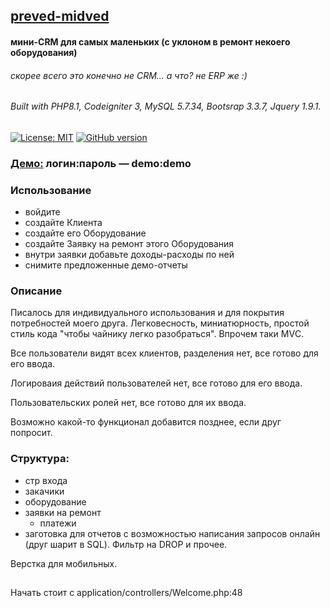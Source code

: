 ## [preved-midved](https://opengluck.online)


#### мини-CRM для самых маленьких (с уклоном в ремонт некоего оборудования)
###### скорее всего это конечно не CRM... а что? не ERP же :)
## 
###### Built with PHP8.1, Codeigniter 3, MySQL 5.7.34, Bootsrap 3.3.7, Jquery 1.9.1.

[![License: MIT](https://img.shields.io/badge/License-MIT-yellow.svg)](https://opensource.org/licenses/MIT)
[![GitHub version](https://badge.fury.io/gh/gluck-59%2Fmidved.svg)](https://badge.fury.io/gh/gluck-59%2Fmidved)



### [Демо:](https://opengluck.online) логин:пароль — demo:demo

### Использование
- войдите 
- создайте Клиента
- создайте его Оборудование
- создайте Заявку на ремонт этого Оборудования
- внутри заявки добавьте доходы-расходы по ней
- снимите предложенные демо-отчеты

### Описание 

Писалось для индивидуального использования и для покрытия потребностей моего друга. Легковесность, миниатюрность, простой стиль кода "чтобы чайнику легко разобраться". Впрочем таки MVС.

Все пользователи видят всех клиентов, разделения нет, все готово для его ввода.

Логироваия действий пользователей нет, все готово для его ввода.

Пользовательских ролей нет, все готово для их ввода.

Возможно какой-то функционал добавится позднее, если друг попросит.

### Структура:
- стр входа
- закачики
- оборудование
- заявки на ремонт
	- платежи
- заготовка для отчетов с возможностью написания запросов онлайн (друг шарит в SQL). Фильтр на DROP и прочее.

Верстка для мобильных.
## 
Начать стоит с application/controllers/Welcome.php:48
